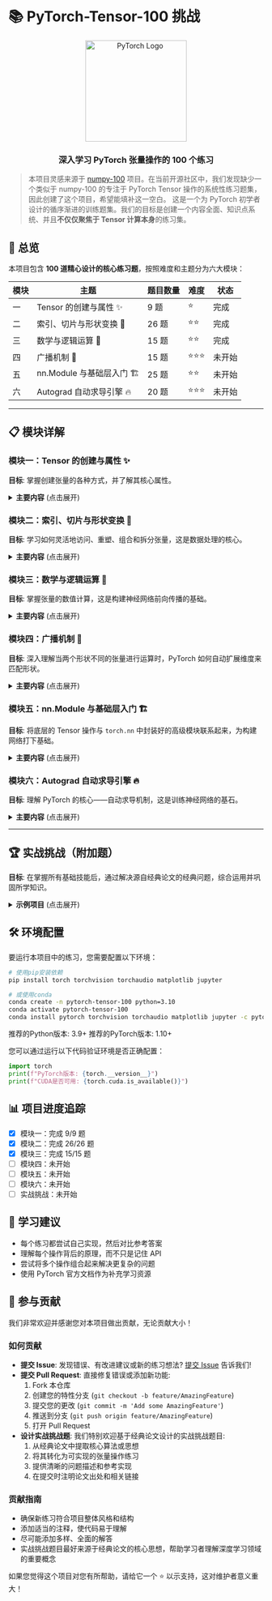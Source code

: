 # 📚 PyTorch-Tensor-100 挑战

<div align="center">
  <img src="https://pytorch.org/assets/images/pytorch-logo.png" width="200px" alt="PyTorch Logo">
  <br>
  <h3>深入学习 PyTorch 张量操作的 100 个练习</h3>
</div>

> 本项目灵感来源于 [numpy-100](https://github.com/rougier/numpy-100) 项目。在当前开源社区中，我们发现缺少一个类似于 numpy-100 的专注于 PyTorch Tensor 操作的系统性练习题集，因此创建了这个项目，希望能填补这一空白。
> 这是一个为 PyTorch 初学者设计的循序渐进的训练题集。我们的目标是创建一个内容全面、知识点系统、并且**不仅仅聚焦于 Tensor 计算本身**的练习集。


## 🎯 总览

本项目包含 **100 道精心设计的核心练习题**，按照难度和主题分为六大模块：

| 模块 | 主题                      | 题目数量 | 难度   | 状态   |
| ---- | ------------------------- | -------- | ------ | ------ |
| 一   | Tensor 的创建与属性 ✨    | 9 题 | ⭐     | 完成 |
| 二   | 索引、切片与形状变换 🔪   | 26 题 | ⭐⭐   | 完成 |
| 三   | 数学与逻辑运算 🧮         | 15 题 | ⭐⭐   | 完成 |
| 四   | 广播机制 📡               | 15 题 | ⭐⭐⭐ | 未开始 |
| 五   | nn.Module 与基础层入门 🏗️ | 25 题 | ⭐⭐ | 未开始 |
| 六   | Autograd 自动求导引擎 🔥  | 20 题 | ⭐⭐⭐ | 未开始 |

---

## 📋 模块详解

### 模块一：Tensor 的创建与属性 ✨

**目标**: 掌握创建张量的各种方式，并了解其核心属性。

<details>
<summary><b>主要内容</b> (点击展开)</summary>

- 从 Python 列表 / NumPy 数组创建
- 创建常量张量：`zeros`, `ones`, `full`
- 创建随机张量：`rand`, `randn`, `randint`
- 创建序列张量：`arange`, `linspace`
- 获取核心属性：`shape`, `dtype`, `device`
- 仿照其他张量创建：`_like` 系列函数
</details>

### 模块二：索引、切片与形状变换 🔪

**目标**: 学习如何灵活地访问、重塑、组合和拆分张量，这是数据处理的核心。

<details>
<summary><b>主要内容</b> (点击展开)</summary>

- **索引与切片**
  - 基础索引与切片：`[]`
  - 布尔索引：`[True or False]`
  - 高级索引：`index_select`, `gather`
- **形状操作**
  - 改变形状：`view`, `reshape`
  - 交换维度：`permute`, `transpose`
  - 维度操作：`unsqueeze`, `squeeze`
  - 扩展与复制：`expand`, `repeat`
- **组合与拆分**
  - 拼接：`cat`, `stack`
  - 分割：`split`, `chunk`
  - 条件选择与填充：`where`, `scatter_`, `index_put_`, `masked_fill_`
- **内存布局**
  - 连续性：`contiguous`
- **高级应用**
  - 对角线提取：`diagonal`
  - 序列翻转：`flip`
  - 网格生成：`meshgrid`
  </details>

### 模块三：数学与逻辑运算 🧮

**目标**: 掌握张量的数值计算，这是构建神经网络前向传播的基础。

<details>
<summary><b>主要内容</b> (点击展开)</summary>

- **基础运算**
  - 逐元素运算：加、减、乘、除、幂等
  - 矩阵运算：矩阵乘法 (`matmul` 或 `@`)
- **聚合操作**
  - 求和：`sum`
  - 均值：`mean`
  - 最大/最小值：`max`, `min`
  - 标准差：`std`
  - 结合 `dim` 和 `keepdim` 参数
- **逻辑与比较**
  - 比较运算符：`>`, `<`, `==`
  - 逻辑函数：`all`, `any`
  </details>

### 模块四：广播机制 📡

**目标**: 深入理解当两个形状不同的张量进行运算时，PyTorch 如何自动扩展维度来匹配形状。

<details>
<summary><b>主要内容</b> (点击展开)</summary>

- 通过简单示例（如矩阵加向量）直观感受广播
- 分析广播的规则和触发条件
- 一些需要利用广播机制的综合练习
</details>

### 模块五：nn.Module 与基础层入门 🏗️

**目标**: 将底层的 Tensor 操作与 `torch.nn` 中封装好的高级模块联系起来，为构建网络打下基础。

<details>
<summary><b>主要内容</b> (点击展开)</summary>

- **基础层**
  - 全连接层：`nn.Linear`
  - 激活函数层：`nn.ReLU`, `nn.Sigmoid` 等
  - 卷积层：`nn.Conv2d`
- **参数管理**
  - 查看模块参数：`.parameters()`
  - 参数初始化
  </details>

### 模块六：Autograd 自动求导引擎 🔥

**目标**: 理解 PyTorch 的核心——自动求导机制，这是训练神经网络的基石。

<details>
<summary><b>主要内容</b> (点击展开)</summary>

- 设置需要梯度：`requires_grad=True`
- 执行反向传播：`.backward()`
- 访问梯度：`.grad` 并理解梯度累加的特性
- 禁用梯度跟踪：`with torch.no_grad()` 或 `.detach()`
- 理解非标量输出的梯度计算
</details>

---

## 🏆 实战挑战（附加题）

**目标**: 在掌握所有基础技能后，通过解决源自经典论文的经典问题，综合运用并巩固所学知识。

<details>
<summary><b>示例项目</b> (点击展开)</summary>

- **Transformer**: 实现注意力掩码、位置编码
- **ViT**: 实现图像的patch提取部分
- **手动实现卷积**: 使用张量操作模拟 `nn.Conv2d`
</details>

## 🛠️ 环境配置

要运行本项目中的练习，您需要配置以下环境：

```bash
# 使用pip安装依赖
pip install torch torchvision torchaudio matplotlib jupyter

# 或使用conda
conda create -n pytorch-tensor-100 python=3.10
conda activate pytorch-tensor-100
conda install pytorch torchvision torchaudio matplotlib jupyter -c pytorch
```

推荐的Python版本: 3.9+
推荐的PyTorch版本: 1.10+

您可以通过运行以下代码验证环境是否正确配置：

```python
import torch
print(f"PyTorch版本: {torch.__version__}")
print(f"CUDA是否可用: {torch.cuda.is_available()}")
```

## 📊 项目进度追踪

- [x] 模块一：完成 9/9 题
- [x] 模块二：完成 26/26 题
- [x] 模块三：完成 15/15 题
- [ ] 模块四：未开始
- [ ] 模块五：未开始
- [ ] 模块六：未开始
- [ ] 实战挑战：未开始

## 📝 学习建议

- 每个练习都尝试自己实现，然后对比参考答案
- 理解每个操作背后的原理，而不只是记住 API
- 尝试将多个操作组合起来解决更复杂的问题
- 使用 PyTorch 官方文档作为补充学习资源

## 🤝 参与贡献

我们非常欢迎并感谢您对本项目做出贡献，无论贡献大小！

### 如何贡献

- **提交 Issue**: 发现错误、有改进建议或新的练习想法? [提交 Issue](../../issues/new) 告诉我们!
- **提交 Pull Request**: 直接修复错误或添加新功能:
  1. Fork 本仓库
  2. 创建您的特性分支 (`git checkout -b feature/AmazingFeature`)
  3. 提交您的更改 (`git commit -m 'Add some AmazingFeature'`)
  4. 推送到分支 (`git push origin feature/AmazingFeature`)
  5. 打开 Pull Request
- **设计实战挑战题**: 我们特别欢迎基于经典论文设计的实战挑战题目:
  1. 从经典论文中提取核心算法或思想
  2. 将其转化为可实现的张量操作练习
  3. 提供清晰的问题描述和参考实现
  4. 在提交时注明论文出处和相关链接

### 贡献指南

- 确保新练习符合项目整体风格和结构
- 添加适当的注释，使代码易于理解
- 尽可能添加多样、全面的解答
- 实战挑战题目最好来源于经典论文的核心思想，帮助学习者理解深度学习领域的重要概念

如果您觉得这个项目对您有所帮助，请给它一个 ⭐️ 以示支持，这对维护者意义重大！
